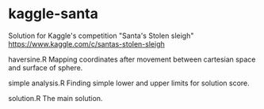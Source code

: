 # kaggle-santa
Solution for Kaggle's competition "Santa's Stolen sleigh" https://www.kaggle.com/c/santas-stolen-sleigh

haversine.R  Mapping coordinates after movement between cartesian space and surface of sphere.

simple analysis.R Finding simple lower and upper limits for solution score. 

solution.R The main solution. 



